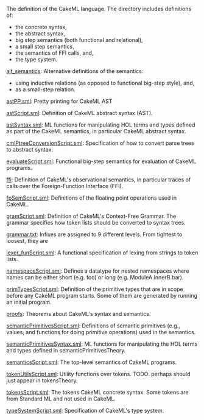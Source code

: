 The definition of the CakeML language.
The directory includes definitions of:
 - the concrete syntax,
 - the abstract syntax,
 - big step semantics (both functional and relational),
 - a small step semantics,
 - the semantics of FFI calls, and,
 - the type system.

[alt_semantics](alt_semantics):
Alternative definitions of the semantics:
  - using inductive relations (as opposed to functional big-step style), and,
  - as a small-step relation.

[astPP.sml](astPP.sml):
Pretty printing for CakeML AST

[astScript.sml](astScript.sml):
Definition of CakeML abstract syntax (AST).

[astSyntax.sml](astSyntax.sml):
ML functions for manipulating HOL terms and types defined as part of the
CakeML semantics, in particular CakeML abstract syntax.

[cmlPtreeConversionScript.sml](cmlPtreeConversionScript.sml):
Specification of how to convert parse trees to abstract syntax.

[evaluateScript.sml](evaluateScript.sml):
Functional big-step semantics for evaluation of CakeML programs.

[ffi](ffi):
Definition of CakeML's observational semantics, in particular traces of calls
over the Foreign-Function Interface (FFI).

[fpSemScript.sml](fpSemScript.sml):
Definitions of the floating point operations used in CakeML.

[gramScript.sml](gramScript.sml):
Definition of CakeML's Context-Free Grammar.
The grammar specifies how token lists should be converted to syntax trees.

[grammar.txt](grammar.txt):
Infixes are assigned to 9 different levels.  From tightest to loosest, they are

[lexer_funScript.sml](lexer_funScript.sml):
A functional specification of lexing from strings to token lists.

[namespaceScript.sml](namespaceScript.sml):
Defines a datatype for nested namespaces where names can be either
short (e.g. foo) or long (e.g. ModuleA.InnerB.bar).

[primTypesScript.sml](primTypesScript.sml):
Definition of the primitive types that are in scope before any CakeML program
starts. Some of them are generated by running an initial program.

[proofs](proofs):
Theorems about CakeML's syntax and semantics.

[semanticPrimitivesScript.sml](semanticPrimitivesScript.sml):
Definitions of semantic primitives (e.g., values, and functions for doing
primitive operations) used in the semantics.

[semanticPrimitivesSyntax.sml](semanticPrimitivesSyntax.sml):
ML functions for manipulating the HOL terms and types defined in
semanticPrimitivesTheory.

[semanticsScript.sml](semanticsScript.sml):
The top-level semantics of CakeML programs.

[tokenUtilsScript.sml](tokenUtilsScript.sml):
Utility functions over tokens.
TODO: perhaps should just appear in tokensTheory.

[tokensScript.sml](tokensScript.sml):
The tokens CakeML concrete syntax.
Some tokens are from Standard ML and not used in CakeML.

[typeSystemScript.sml](typeSystemScript.sml):
Specification of CakeML's type system.
